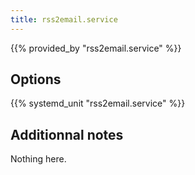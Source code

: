 ```yaml
---
title: rss2email.service
---
```


{{% provided_by "rss2email.service" %}}

## Options

{{% systemd_unit "rss2email.service" %}}

## Additionnal notes

Nothing here.